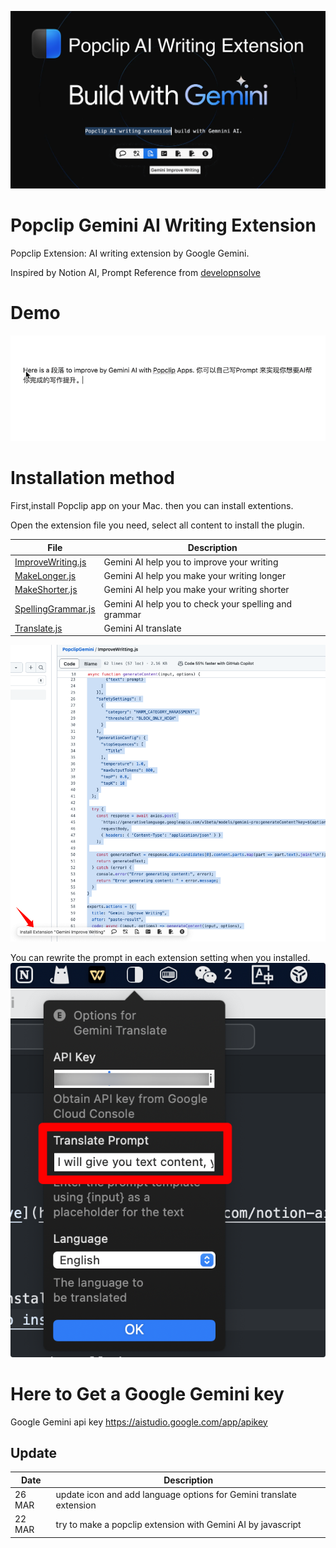 ![Popclip Gemini AI Writing Extension](res/banner.png 'Banner')

# Popclip Gemini AI Writing Extension

Popclip Extension: AI writing extension by Google Gemini.

Inspired by Notion AI, Prompt Reference from [developnsolve](https://developnsolve.com/notion-ai-prompts-for-better-writing#heading-improve-writing)

# Demo

![DEMO](res/shot_demo.gif 'demo')

# Installation method

First,install Popclip app on your Mac. then you can install extentions.

Open the extension file you need, select all content to install the plugin.

| File                                     | Description                                           |
| ---------------------------------------- | ----------------------------------------------------- |
| [ImproveWriting.js](ImproveWritting.js)  | Gemini AI help you to improve your writing            |
| [MakeLonger.js](MakeLonger.js)           | Gemini AI help you make your writing longer           |
| [MakeShorter.js](MakeShorter.js)         | Gemini AI help you make your writing shorter          |
| [SpellingGrammar.js](SpellingGrammar.js) | Gemini AI help you to check your spelling and grammar |
| [Translate.js](Translate.js)             | Gemini AI translate                                   |

![Install extension](res/shot_installextension.png 'How to install')

You can rewrite the prompt in each extension setting when you installed.
![custom prompt](res/shot_prompt.png 'Rewrite prompt')

# Here to Get a Google Gemini key

Google Gemini api key [https://aistudio.google.com/app/apikey ](https://aistudio.google.com/app/apikey)

## Update

| Date   | Description                                                         |
| ------ | ------------------------------------------------------------------- |
| 26 MAR | update icon and add language options for Gemini translate extension |
| 22 MAR | try to make a popclip extension with Gemini AI by javascript        |

